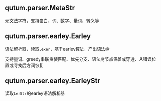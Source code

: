 <!--
Copyright 2008-2024 Qianyan Cai  
Under the terms of the GNU General Public License version 3  
http://qutum.com  http://qutum.cn
-->

## qutum.parser.MetaStr

元文法字符，支持空白、词、数字、量词、转义等

## qutum.parser.earley.Earley

语法解析器，读取`Lexer`，基于earley算法，产出语法树

支持量词、greedy串联贪婪匹配、优先分支、语法树节点保留或穿透、从错误位置或寻找后方词恢复

## qutum.parser.earley.EarleyStr

读取`LerStr`的earley语法解析器
